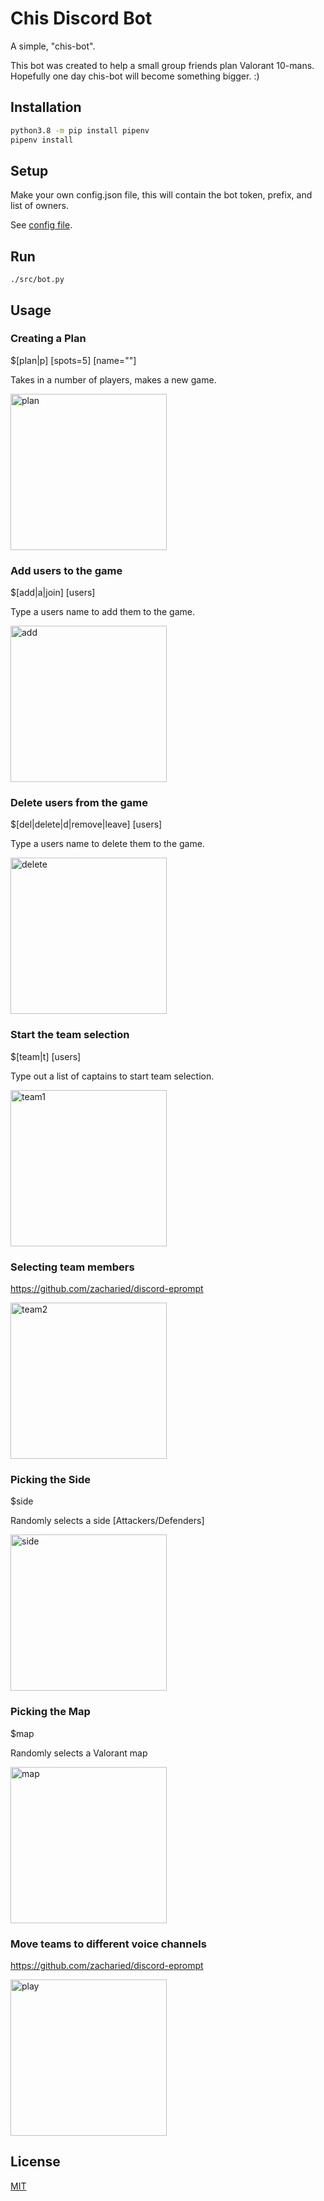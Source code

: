 # Chis Discord Bot

A simple, "chis-bot". 

This bot was created to help a small group friends plan Valorant 10-mans.
Hopefully one day chis-bot will become something bigger. :)


## Installation

``` bash
python3.8 -m pip install pipenv
pipenv install
```

## Setup

Make your own config.json file, this will contain the bot token, prefix, and list of owners.

See [config file](config-example.json).


## Run

`./src/bot.py`

## Usage

### Creating a Plan

$[plan|p] [spots=5] [name=""]

Takes in a number of players, makes a new game.

<img src="https://i.imgur.com/aWKH89w.gif" alt="plan" height="250"/>

### Add users to the game

$[add|a|join] [users]

Type a users name to add them to the game.

<img src="https://i.imgur.com/0wkp11u.gif" alt="add" height="250"/>


### Delete users from the game

$[del|delete|d|remove|leave] [users]

Type a users name to delete them to the game.

<img src="https://i.imgur.com/ZDl7cuw.gif" alt="delete" height="250"/>

### Start the team selection

$[team|t] [users]

Type out a list of captains to start team selection.

<img src="https://i.imgur.com/3xAfZVe.gif" alt="team1" height="250"/>

### Selecting team members

https://github.com/zacharied/discord-eprompt

<img src="https://i.imgur.com/3WUbvAT.gif" alt="team2" height="250"/>

### Picking the Side

$side 

Randomly selects a side [Attackers/Defenders]

<img src="https://i.imgur.com/PmmiRVZ.gif" alt="side" height="250"/>

### Picking the Map

$map 

Randomly selects a Valorant map

<img src="https://i.imgur.com/k7dalPJ.gif" alt="map" height="250"/>

### Move teams to different voice channels

https://github.com/zacharied/discord-eprompt

<img src="https://i.imgur.com/MATv1Io.gif" alt="play" height="250"/>

## License

[MIT](https://choosealicense.com/licenses/mit/)
